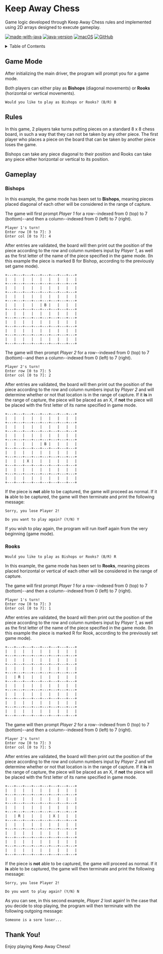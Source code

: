 # Keep Away Chess
Game logic developed through Keep Away Chess rules and implemented using 2D arrays designed to execute gameplay.

[![made-with-java](https://img.shields.io/badge/Made%20with-Java-1f425f.svg)](https://www.java.com/en/) [![java-version](https://img.shields.io/badge/Java%20SE-14-blue.svg)](https://shields.io/) [![macOS](https://svgshare.com/i/ZjP.svg)](https://svgshare.com/i/ZjP.svg) [![GitHub](https://badgen.net/badge/icon/github?icon=github&label)](https://github.com/sammurraytuesta)

<!-- TABLE OF CONTENTS -->
<details>
  <summary>Table of Contents</summary>
  <ol>
    <li><a href="#Game-Mode">Game Mode</a></li>
    <li><a href="#Rules">Rules</a></li>
    <li>
      <a href="#Gameplay">Gameplay</a>
      <ul>
        <li><a href="#Bishops">Bishops</a></li>
        <li><a href="#Rooks">Rooks</a></li>
      </ul>
    </li>
    <li><a href="#Thank-You">Thank You!</a></li>
  </ol>
</details>

## Game Mode
After initializing the main driver, the program will prompt you for a game mode.

Both players can either play as **Bishops** (diagonal movements) or **Rooks** (horizontal or vertical movements).
```
Would you like to play as Bishops or Rooks? (B/R) B
```

## Rules

In this game, 2 players take turns putting pieces on a standard 8 x 8 chess board, in such a way that they can not be taken by any other piece. The first player who places a piece on the board that can be taken by another piece loses the game.

Bishops can take any piece diagonal to their position and Rooks can take any piece either horizontal or vertical to its position.

## Gameplay
### Bishops

In this example, the game mode has been set to **Bishops**, meaning pieces placed diagonal of each other will be considered in the range of capture.

The game will first prompt *Player 1* for a row--indexed from 0 (top) to 7 (bottom)--and then a column--indexed from 0 (left) to 7 (right).
```
Player 1's turn!
Enter row [0 to 7]: 3
Enter col [0 to 7]: 4
```
After entries are validated, the board will then print out the position of the piece according to the row and column numbers input by *Player 1*, as well as the first letter of the name of the piece specified in the game mode. (In this example the piece is marked B for Bishop, according to the previously set game mode).
```
+---+---+---+---+---+---+---+---+
|   |   |   |   |   |   |   |   |
+---+---+---+---+---+---+---+---+
|   |   |   |   |   |   |   |   |
+---+---+---+---+---+---+---+---+
|   |   |   |   |   |   |   |   |
+---+---+---+---+---+---+---+---+
|   |   |   |   | B |   |   |   |
+---+---+---+---+---+---+---+---+
|   |   |   |   |   |   |   |   |
+---+---+---+---+---+---+---+---+
|   |   |   |   |   |   |   |   |
+---+---+---+---+---+---+---+---+
|   |   |   |   |   |   |   |   |
+---+---+---+---+---+---+---+---+
|   |   |   |   |   |   |   |   |
+---+---+---+---+---+---+---+---+
```
The game will then prompt *Player 2* for a row--indexed from 0 (top) to 7 (bottom)--and then a column--indexed from 0 (left) to 7 (right).
```
Player 2's turn!
Enter row [0 to 7]: 5
Enter col [0 to 7]: 2
```
After entries are validated, the board will then print out the position of the piece according to the row and column numbers input by *Player 2* and will determine whether or not that location is in the range of capture. If it **is** in the range of capture, the piece will be placed as an X, if **not** the piece will be placed with the first letter of its name specified in game mode.
```
+---+---+---+---+---+---+---+---+
|   |   |   |   |   |   |   |   |
+---+---+---+---+---+---+---+---+
|   |   |   |   |   |   |   |   |
+---+---+---+---+---+---+---+---+
|   |   |   |   |   |   |   |   |
+---+---+---+---+---+---+---+---+
|   |   |   |   | B |   |   |   |
+---+---+---+---+---+---+---+---+
|   |   |   |   |   |   |   |   |
+---+---+---+---+---+---+---+---+
|   |   | X |   |   |   |   |   |
+---+---+---+---+---+---+---+---+
|   |   |   |   |   |   |   |   |
+---+---+---+---+---+---+---+---+
|   |   |   |   |   |   |   |   |
+---+---+---+---+---+---+---+---+
```
If the piece is **not** able to be captured, the game will proceed as normal. If it **is** able to be captured, the game will then terminate and print the following message: 
```
Sorry, you lose Player 2!

Do you want to play again? (Y/N) Y
```
If you wish to play again, the program will run itself again from the very beginning (game mode).

### Rooks 

```
Would you like to play as Bishops or Rooks? (B/R) R
```
In this example, the game mode has been set to **Rooks**, meaning pieces placed horizontal or vertical of each other will be considered in the range of capture.

The game will first prompt *Player 1* for a row--indexed from 0 (top) to 7 (bottom)--and then a column--indexed from 0 (left) to 7 (right).
```
Player 1's turn!
Enter row [0 to 7]: 3
Enter col [0 to 7]: 1
```
After entries are validated, the board will then print out the position of the piece according to the row and column numbers input by *Player 1*, as well as the first letter of the name of the piece specified in the game mode. (In this example the piece is marked R for Rook, according to the previously set game mode).
```
+---+---+---+---+---+---+---+---+
|   |   |   |   |   |   |   |   |
+---+---+---+---+---+---+---+---+
|   |   |   |   |   |   |   |   |
+---+---+---+---+---+---+---+---+
|   |   |   |   |   |   |   |   |
+---+---+---+---+---+---+---+---+
|   | R |   |   |   |   |   |   |
+---+---+---+---+---+---+---+---+
|   |   |   |   |   |   |   |   |
+---+---+---+---+---+---+---+---+
|   |   |   |   |   |   |   |   |
+---+---+---+---+---+---+---+---+
|   |   |   |   |   |   |   |   |
+---+---+---+---+---+---+---+---+
|   |   |   |   |   |   |   |   |
+---+---+---+---+---+---+---+---+
```
The game will then prompt *Player 2* for a row--indexed from 0 (top) to 7 (bottom)--and then a column--indexed from 0 (left) to 7 (right).
```
Player 2's turn!
Enter row [0 to 7]: 3
Enter col [0 to 7]: 5
```
After entries are validated, the board will then print out the position of the piece according to the row and column numbers input by *Player 2* and will determine whether or not that location is in the range of capture. If it **is** in the range of capture, the piece will be placed as an X, if **not** the piece will be placed with the first letter of its name specified in game mode.
```
+---+---+---+---+---+---+---+---+
|   |   |   |   |   |   |   |   |
+---+---+---+---+---+---+---+---+
|   |   |   |   |   |   |   |   |
+---+---+---+---+---+---+---+---+
|   |   |   |   |   |   |   |   |
+---+---+---+---+---+---+---+---+
|   | R |   |   |   | X |   |   |
+---+---+---+---+---+---+---+---+
|   |   |   |   |   |   |   |   |
+---+---+---+---+---+---+---+---+
|   |   |   |   |   |   |   |   |
+---+---+---+---+---+---+---+---+
|   |   |   |   |   |   |   |   |
+---+---+---+---+---+---+---+---+
|   |   |   |   |   |   |   |   |
+---+---+---+---+---+---+---+---+
```
If the piece is **not** able to be captured, the game will proceed as normal. If it **is** able to be captured, the game will then terminate and print the following message: 
```
Sorry, you lose Player 2!

Do you want to play again? (Y/N) N
```
As you can see, in this second example, *Player 2* lost again!
In the case that you decide to stop playing, the program will then terminate with the following outgoing message:
```
Someone is a sore loser...
```
## Thank You!
Enjoy playing Keep Away Chess!
